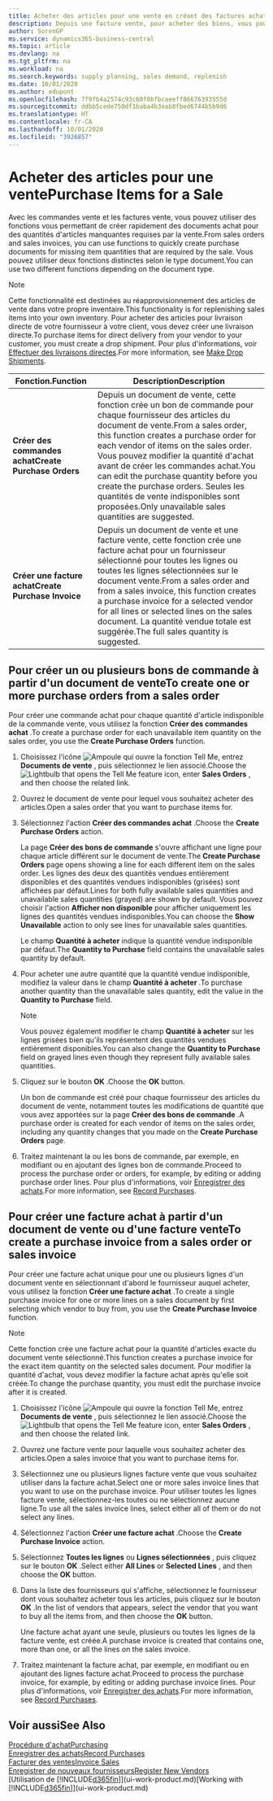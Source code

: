 ```yaml
---
title: Acheter des articles pour une vente en créant des factures achat | Microsoft Docs
description: Depuis une facture vente, pour acheter des biens, vous pouvez créer une facture achat pour un fournisseur.
author: SorenGP
ms.service: dynamics365-business-central
ms.topic: article
ms.devlang: na
ms.tgt_pltfrm: na
ms.workload: na
ms.search.keywords: supply planning, sales demand, replenish
ms.date: 10/01/2020
ms.author: edupont
ms.openlocfilehash: 7f9fb4a2574c93c60f0bfbcaeeff86676393555d
ms.sourcegitcommit: ddbb5cede750df1baba4b3eab8fbed6744b5b9d6
ms.translationtype: HT
ms.contentlocale: fr-CA
ms.lasthandoff: 10/01/2020
ms.locfileid: "3926857"
---
```

# <a name="purchase-items-for-a-sale"></a><span data-ttu-id="be2af-103">Acheter des articles pour une vente</span><span class="sxs-lookup"><span data-stu-id="be2af-103">Purchase Items for a Sale</span></span>
<span data-ttu-id="be2af-104">Avec les commandes vente et les factures vente, vous pouvez utiliser des fonctions vous permettant de créer rapidement des documents achat pour des quantités d'articles manquantes requises par la vente.</span><span class="sxs-lookup"><span data-stu-id="be2af-104">From sales orders and sales invoices, you can use functions to quickly create purchase documents for missing item quantities that are required by the sale.</span></span> <span data-ttu-id="be2af-105">Vous pouvez utiliser deux fonctions distinctes selon le type document.</span><span class="sxs-lookup"><span data-stu-id="be2af-105">You can use two different functions depending on the document type.</span></span>

> [!Note]
> <span data-ttu-id="be2af-106">Cette fonctionnalité est destinées au réapprovisionnement des articles de vente dans votre propre inventaire.</span><span class="sxs-lookup"><span data-stu-id="be2af-106">This functionality is for replenishing sales items into your own inventory.</span></span> <span data-ttu-id="be2af-107">Pour acheter des articles pour livraison directe de votre fournisseur à votre client, vous devez créer une livraison directe.</span><span class="sxs-lookup"><span data-stu-id="be2af-107">To purchase items for direct delivery from your vendor to your customer, you must create a drop shipment.</span></span> <span data-ttu-id="be2af-108">Pour plus d'informations, voir [Effectuer des livraisons directes](sales-how-drop-shipment.md).</span><span class="sxs-lookup"><span data-stu-id="be2af-108">For more information, see [Make Drop Shipments](sales-how-drop-shipment.md).</span></span>   

|<span data-ttu-id="be2af-109">Fonction.</span><span class="sxs-lookup"><span data-stu-id="be2af-109">Function</span></span>|<span data-ttu-id="be2af-110">Description</span><span class="sxs-lookup"><span data-stu-id="be2af-110">Description</span></span>|
|--------|-----------|
|<span data-ttu-id="be2af-111">**Créer des commandes achat**</span><span class="sxs-lookup"><span data-stu-id="be2af-111">**Create Purchase Orders**</span></span>|<span data-ttu-id="be2af-112">Depuis un document de vente, cette fonction crée un bon de commande pour chaque fournisseur des articles du document de vente.</span><span class="sxs-lookup"><span data-stu-id="be2af-112">From a sales order, this function creates a purchase order for each vendor of items on the sales order.</span></span> <span data-ttu-id="be2af-113">Vous pouvez modifier la quantité d'achat avant de créer les commandes achat.</span><span class="sxs-lookup"><span data-stu-id="be2af-113">You can edit the purchase quantity before you create the purchase orders.</span></span> <span data-ttu-id="be2af-114">Seules les quantités de vente indisponibles sont proposées.</span><span class="sxs-lookup"><span data-stu-id="be2af-114">Only unavailable sales quantities are suggested.</span></span>
|<span data-ttu-id="be2af-115">**Créer une facture achat**</span><span class="sxs-lookup"><span data-stu-id="be2af-115">**Create Purchase Invoice**</span></span>|<span data-ttu-id="be2af-116">Depuis un document de vente et une facture vente, cette fonction crée une facture achat pour un fournisseur sélectionné pour toutes les lignes ou toutes les lignes sélectionnées sur le document vente.</span><span class="sxs-lookup"><span data-stu-id="be2af-116">From a sales order and from a sales invoice, this function creates a purchase invoice for a selected vendor for all lines or selected lines on the sales document.</span></span> <span data-ttu-id="be2af-117">La quantité vendue totale est suggérée.</span><span class="sxs-lookup"><span data-stu-id="be2af-117">The full sales quantity is suggested.</span></span>|

## <a name="to-create-one-or-more-purchase-orders-from-a-sales-order"></a><span data-ttu-id="be2af-118">Pour créer un ou plusieurs bons de commande à partir d'un document de vente</span><span class="sxs-lookup"><span data-stu-id="be2af-118">To create one or more purchase orders from a sales order</span></span>
<span data-ttu-id="be2af-119">Pour créer une commande achat pour chaque quantité d'article indisponible de la commande vente, vous utilisez la fonction **Créer des commandes achat** .</span><span class="sxs-lookup"><span data-stu-id="be2af-119">To create a purchase order for each unavailable item quantity on the sales order, you use the **Create Purchase Orders** function.</span></span>

1. <span data-ttu-id="be2af-120">Choisissez l'icône ![Ampoule qui ouvre la fonction Tell Me](media/ui-search/search_small.png "Dites-moi ce que vous voulez faire"), entrez **Documents de vente** , puis sélectionnez le lien associé.</span><span class="sxs-lookup"><span data-stu-id="be2af-120">Choose the ![Lightbulb that opens the Tell Me feature](media/ui-search/search_small.png "Tell me what you want to do") icon, enter **Sales Orders** , and then choose the related link.</span></span>
2. <span data-ttu-id="be2af-121">Ouvrez le document de vente pour lequel vous souhaitez acheter des articles.</span><span class="sxs-lookup"><span data-stu-id="be2af-121">Open a sales order that you want to purchase items for.</span></span>
3. <span data-ttu-id="be2af-122">Sélectionnez l'action **Créer des commandes achat** .</span><span class="sxs-lookup"><span data-stu-id="be2af-122">Choose the **Create Purchase Orders** action.</span></span>

    <span data-ttu-id="be2af-123">La page **Créer des bons de commande** s'ouvre affichant une ligne pour chaque article différent sur le document de vente.</span><span class="sxs-lookup"><span data-stu-id="be2af-123">The **Create Purchase Orders** page opens showing a line for each different item on the sales order.</span></span> <span data-ttu-id="be2af-124">Les lignes des deux des quantités vendues entièrement disponibles et des quantités vendues indisponibles (grisées) sont affichées par défaut.</span><span class="sxs-lookup"><span data-stu-id="be2af-124">Lines for both fully available sales quantities and unavailable sales quantities (grayed) are shown by default.</span></span> <span data-ttu-id="be2af-125">Vous pouvez choisir l'action **Afficher non disponible** pour afficher uniquement les lignes des quantités vendues indisponibles.</span><span class="sxs-lookup"><span data-stu-id="be2af-125">You can choose the **Show Unavailable** action to only see lines for unavailable sales quantities.</span></span>

    <span data-ttu-id="be2af-126">Le champ **Quantité à acheter** indique la quantité vendue indisponible par défaut.</span><span class="sxs-lookup"><span data-stu-id="be2af-126">The **Quantity to Purchase** field contains the unavailable sales quantity by default.</span></span>
4. <span data-ttu-id="be2af-127">Pour acheter une autre quantité que la quantité vendue indisponible, modifiez la valeur dans le champ **Quantité à acheter** .</span><span class="sxs-lookup"><span data-stu-id="be2af-127">To purchase another quantity than the unavailable sales quantity, edit the value in the **Quantity to Purchase** field.</span></span>

    > [!NOTE]  
    >   <span data-ttu-id="be2af-128">Vous pouvez également modifier le champ **Quantité à acheter** sur les lignes grisées bien qu'ils représentent des quantités vendues entièrement disponibles.</span><span class="sxs-lookup"><span data-stu-id="be2af-128">You can also change the **Quantity to Purchase** field on grayed lines even though they represent fully available sales quantities.</span></span>
5. <span data-ttu-id="be2af-129">Cliquez sur le bouton **OK** .</span><span class="sxs-lookup"><span data-stu-id="be2af-129">Choose the **OK** button.</span></span>

    <span data-ttu-id="be2af-130">Un bon de commande est créé pour chaque fournisseur des articles du document de vente, notamment toutes les modifications de quantité que vous avez apportées sur la page **Créer des bons de commande** .</span><span class="sxs-lookup"><span data-stu-id="be2af-130">A purchase order is created for each vendor of items on the sales order, including any quantity changes that you made on the **Create Purchase Orders** page.</span></span>
7. <span data-ttu-id="be2af-131">Traitez maintenant la ou les bons de commande, par exemple, en modifiant ou en ajoutant des lignes bon de commande.</span><span class="sxs-lookup"><span data-stu-id="be2af-131">Proceed to process the purchase order or orders, for example, by editing or adding purchase order lines.</span></span> <span data-ttu-id="be2af-132">Pour plus d'informations, voir [Enregistrer des achats](purchasing-how-record-purchases.md).</span><span class="sxs-lookup"><span data-stu-id="be2af-132">For more information, see [Record Purchases](purchasing-how-record-purchases.md).</span></span>


## <a name="to-create-a-purchase-invoice-from-a-sales-order-or-sales-invoice"></a><span data-ttu-id="be2af-133">Pour créer une facture achat à partir d'un document de vente ou d'une facture vente</span><span class="sxs-lookup"><span data-stu-id="be2af-133">To create a purchase invoice from a sales order or sales invoice</span></span>
<span data-ttu-id="be2af-134">Pour créer une facture achat unique pour une ou plusieurs lignes d'un document vente en sélectionnant d'abord le fournisseur auquel acheter, vous utilisez la fonction **Créer une facture achat** .</span><span class="sxs-lookup"><span data-stu-id="be2af-134">To create a single purchase invoice for one or more lines on a sales document by first selecting which vendor to buy from, you use the **Create Purchase Invoice** function.</span></span>

> [!NOTE]  
>   <span data-ttu-id="be2af-135">Cette fonction crée une facture achat pour la quantité d'articles exacte du document vente sélectionné.</span><span class="sxs-lookup"><span data-stu-id="be2af-135">This function creates a purchase invoice for the exact item quantity on the selected sales document.</span></span> <span data-ttu-id="be2af-136">Pour modifier la quantité d'achat, vous devez modifier la facture achat après qu'elle soit créée.</span><span class="sxs-lookup"><span data-stu-id="be2af-136">To change the purchase quantity, you must edit the purchase invoice after it is created.</span></span>  

1. <span data-ttu-id="be2af-137">Choisissez l'icône ![Ampoule qui ouvre la fonction Tell Me](media/ui-search/search_small.png "Dites-moi ce que vous voulez faire"), entrez **Documents de vente** , puis sélectionnez le lien associé.</span><span class="sxs-lookup"><span data-stu-id="be2af-137">Choose the ![Lightbulb that opens the Tell Me feature](media/ui-search/search_small.png "Tell me what you want to do") icon, enter **Sales Orders** , and then choose the related link.</span></span>
2. <span data-ttu-id="be2af-138">Ouvrez une facture vente pour laquelle vous souhaitez acheter des articles.</span><span class="sxs-lookup"><span data-stu-id="be2af-138">Open a sales invoice that you want to purchase items for.</span></span>
3. <span data-ttu-id="be2af-139">Sélectionnez une ou plusieurs lignes facture vente que vous souhaitez utiliser dans la facture achat.</span><span class="sxs-lookup"><span data-stu-id="be2af-139">Select one or more sales invoice lines that you want to use on the purchase invoice.</span></span> <span data-ttu-id="be2af-140">Pour utiliser toutes les lignes facture vente, sélectionnez-les toutes ou ne sélectionnez aucune ligne.</span><span class="sxs-lookup"><span data-stu-id="be2af-140">To use all the sales invoice lines, select either all of them or do not select any lines.</span></span>
4. <span data-ttu-id="be2af-141">Sélectionnez l'action **Créer une facture achat** .</span><span class="sxs-lookup"><span data-stu-id="be2af-141">Choose the **Create Purchase Invoice** action.</span></span>
5. <span data-ttu-id="be2af-142">Sélectionnez **Toutes les lignes** ou **Lignes sélectionnées** , puis cliquez sur le bouton **OK** .</span><span class="sxs-lookup"><span data-stu-id="be2af-142">Select either **All Lines** or **Selected Lines** , and then choose the **OK** button.</span></span>  
6. <span data-ttu-id="be2af-143">Dans la liste des fournisseurs qui s'affiche, sélectionnez le fournisseur dont vous souhaitez acheter tous les articles, puis cliquez sur le bouton **OK** .</span><span class="sxs-lookup"><span data-stu-id="be2af-143">In the list of vendors that appears, select the vendor that you want to buy all the items from, and then choose the **OK** button.</span></span>

    <span data-ttu-id="be2af-144">Une facture achat ayant une seule, plusieurs ou toutes les lignes de la facture vente, est créée.</span><span class="sxs-lookup"><span data-stu-id="be2af-144">A purchase invoice is created that contains one, more than one, or all the lines on the sales invoice.</span></span>
7. <span data-ttu-id="be2af-145">Traitez maintenant la facture achat, par exemple, en modifiant ou en ajoutant des lignes facture achat.</span><span class="sxs-lookup"><span data-stu-id="be2af-145">Proceed to process the purchase invoice, for example, by editing or adding purchase invoice lines.</span></span> <span data-ttu-id="be2af-146">Pour plus d'informations, voir [Enregistrer des achats](purchasing-how-record-purchases.md).</span><span class="sxs-lookup"><span data-stu-id="be2af-146">For more information, see [Record Purchases](purchasing-how-record-purchases.md).</span></span>

## <a name="see-also"></a><span data-ttu-id="be2af-147">Voir aussi</span><span class="sxs-lookup"><span data-stu-id="be2af-147">See Also</span></span>
[<span data-ttu-id="be2af-148">Procédure d'achat</span><span class="sxs-lookup"><span data-stu-id="be2af-148">Purchasing</span></span>](purchasing-manage-purchasing.md)  
[<span data-ttu-id="be2af-149">Enregistrer des achats</span><span class="sxs-lookup"><span data-stu-id="be2af-149">Record Purchases</span></span>](purchasing-how-record-purchases.md)  
[<span data-ttu-id="be2af-150">Facturer des ventes</span><span class="sxs-lookup"><span data-stu-id="be2af-150">Invoice Sales</span></span>](sales-how-invoice-sales.md)  
[<span data-ttu-id="be2af-151">Enregistrer de nouveaux fournisseurs</span><span class="sxs-lookup"><span data-stu-id="be2af-151">Register New Vendors</span></span>](purchasing-how-register-new-vendors.md)  
<span data-ttu-id="be2af-152">[Utilisation de [!INCLUDE[d365fin](includes/d365fin_md.md)]](ui-work-product.md)</span><span class="sxs-lookup"><span data-stu-id="be2af-152">[Working with [!INCLUDE[d365fin](includes/d365fin_md.md)]](ui-work-product.md)</span></span>
